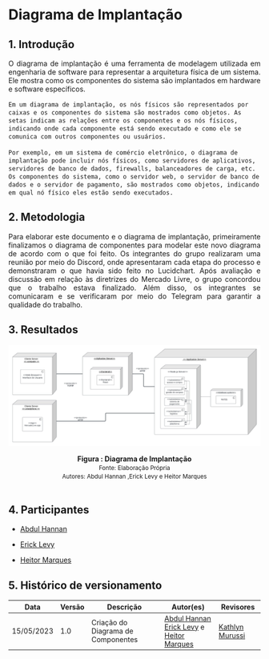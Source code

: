 # Diagrama de Implantação

## 1. Introdução
<p align="justify">
    O diagrama de implantação é uma ferramenta de modelagem utilizada em engenharia de software para representar a arquitetura física de um sistema. Ele mostra como os componentes do sistema são implantados em hardware e software específicos.

    Em um diagrama de implantação, os nós físicos são representados por caixas e os componentes do sistema são mostrados como objetos. As setas indicam as relações entre os componentes e os nós físicos, indicando onde cada componente está sendo executado e como ele se comunica com outros componentes ou usuários.

    Por exemplo, em um sistema de comércio eletrônico, o diagrama de implantação pode incluir nós físicos, como servidores de aplicativos, servidores de banco de dados, firewalls, balanceadores de carga, etc. Os componentes do sistema, como o servidor web, o servidor de banco de dados e o servidor de pagamento, são mostrados como objetos, indicando em qual nó físico eles estão sendo executados.
</p>


## 2. Metodologia

<p align="justify">
    Para elaborar este documento e o diagrama de implantação, primeiramente finalizamos o diagrama de componentes para modelar este novo diagrama de acordo com o que foi feito. Os integrantes do grupo realizaram uma reunião por meio do Discord, onde apresentaram cada etapa do processo e demonstraram o que havia sido feito no Lucidchart. Após avaliação e discussão em relação às diretrizes do Mercado Livre, o grupo concordou que o trabalho estava finalizado. Além disso, os integrantes se comunicaram e se verificaram por meio do Telegram para garantir a qualidade do trabalho.
</p>

## 3. Resultados

![Diagrama de Implantação](../Assets/Componentes-pacotes-Implantacao/diagramadeImplantacao.jpeg)

<figcaption align='center'>
    <b>Figura : Diagrama de Implantação</b>
    <br><small>Fonte: Elaboração Própria</small>
    <br><small>Autores: Abdul Hannan ,Erick Levy e Heitor Marques</small>
    
</figcaption>
<br>

## 4. Participantes

- [Abdul Hannan](https://github.com/hannanhunny01)

- [Erick Levy](https://github.com/Ericklevy)

- [Heitor Marques](https://github.com/heitormsb)



## 5. Histórico de versionamento

|Data | Versão | Descrição | Autor(es)|Revisores|
| -- | -- | -- | -- |--|
|15/05/2023|1.0|Criação do Diagrama de Componentes| [Abdul Hannan](https://github.com/hannanhunny01) <br>   [Erick Levy](https://github.com/Ericklevy) e [Heitor Marques](https://github.com/heitormsb)| [Kathlyn Murussi](https://github.com/klmurussi)
